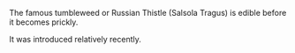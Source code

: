 The famous tumbleweed or Russian Thistle (Salsola Tragus) is edible before it becomes prickly.

It was introduced relatively recently.
